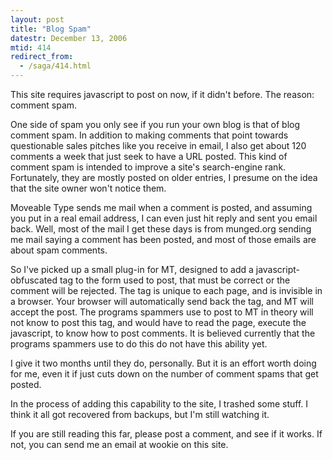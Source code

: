 ```yaml
---
layout: post
title: "Blog Spam"
datestr: December 13, 2006
mtid: 414
redirect_from:
  - /saga/414.html
---
```


This site requires javascript to post on now, if it didn't before.  The reason: comment spam.

One side of spam you only see if you run your own blog is that of blog comment spam.  In addition to making comments that point towards questionable sales pitches like you receive in email, I also get about 120 comments a week that just seek to have a URL posted.  This kind of comment spam is intended to improve a site's search-engine rank.  Fortunately, they are mostly posted on older entries, I presume on the idea that the site owner won't notice them.

Moveable Type sends me mail when a comment is posted, and assuming you put in a real email address, I can even just hit reply and sent you email back.  Well, most of the mail I get these days is from munged.org sending me mail saying a comment has been posted, and most of those emails are about spam comments.

So I've picked up a small plug-in for MT, designed to add a javascript-obfuscated tag to the form used to post, that must be correct or the comment will be rejected.  The tag is unique to each page, and is invisible in a browser.  Your browser will automatically send back the tag, and MT will accept the post.  The programs spammers use to post to MT in theory will not know to post this tag, and would have to read the page, execute the javascript, to know how to post comments.  It is believed currently that the programs spammers use to do this do not have this ability yet.

I give it two months until they do, personally.  But it is an effort worth doing for me, even it if just cuts down on the number of comment spams that get posted.

In the process of adding this capability to the site, I trashed some stuff.  I think it all got recovered from backups, but I'm still watching it.

If you are still reading this far, please post a comment, and see if it works.  If not, you can send me an email at wookie on this site.
